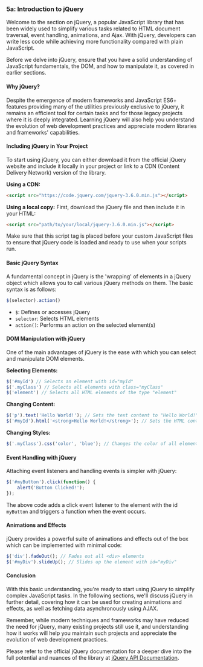 ### 5a: Introduction to jQuery

Welcome to the section on jQuery, a popular JavaScript library that has been widely used to simplify various tasks related to HTML document traversal, event handling, animations, and Ajax. With jQuery, developers can write less code while achieving more functionality compared with plain JavaScript.

Before we delve into jQuery, ensure that you have a solid understanding of JavaScript fundamentals, the DOM, and how to manipulate it, as covered in earlier sections.

#### Why jQuery?
Despite the emergence of modern frameworks and JavaScript ES6+ features providing many of the utilities previously exclusive to jQuery, it remains an efficient tool for certain tasks and for those legacy projects where it is deeply integrated. Learning jQuery will also help you understand the evolution of web development practices and appreciate modern libraries and frameworks' capabilities.

#### Including jQuery in Your Project
To start using jQuery, you can either download it from the official jQuery website and include it locally in your project or link to a CDN (Content Delivery Network) version of the library.

**Using a CDN:**
```html
<script src="https://code.jquery.com/jquery-3.6.0.min.js"></script>
```

**Using a local copy:**
First, download the jQuery file and then include it in your HTML:
```html
<script src="path/to/your/local/jquery-3.6.0.min.js"></script>
```

Make sure that this script tag is placed before your custom JavaScript files to ensure that jQuery code is loaded and ready to use when your scripts run.

#### Basic jQuery Syntax
A fundamental concept in jQuery is the 'wrapping' of elements in a jQuery object which allows you to call various jQuery methods on them. The basic syntax is as follows:

```javascript
$(selector).action()
```

- `$`: Defines or accesses jQuery
- `selector`: Selects HTML elements
- `action()`: Performs an action on the selected element(s)

#### DOM Manipulation with jQuery
One of the main advantages of jQuery is the ease with which you can select and manipulate DOM elements.

**Selecting Elements:**
```javascript
$('#myId') // Selects an element with id="myId"
$('.myClass') // Selects all elements with class="myClass"
$('element') // Selects all HTML elements of the type "element"
```

**Changing Content:**
```javascript
$('p').text('Hello World!'); // Sets the text content to "Hello World!" for all <p> tags
$('#myId').html('<strong>Hello World!</strong>'); // Sets the HTML content of the #myId element
```

**Changing Styles:**
```javascript
$('.myClass').css('color', 'blue'); // Changes the color of all elements with class="myClass" to blue
```

#### Event Handling with jQuery
Attaching event listeners and handling events is simpler with jQuery:

```javascript
$('#myButton').click(function() {
    alert('Button Clicked!');
});
```

The above code adds a click event listener to the element with the id `myButton` and triggers a function when the event occurs.

#### Animations and Effects
jQuery provides a powerful suite of animations and effects out of the box which can be implemented with minimal code:

```javascript
$('div').fadeOut(); // Fades out all <div> elements
$('#myDiv').slideUp(); // Slides up the element with id="myDiv"
```

#### Conclusion
With this basic understanding, you're ready to start using jQuery to simplify complex JavaScript tasks. In the following sections, we'll discuss jQuery in further detail, covering how it can be used for creating animations and effects, as well as fetching data asynchronously using AJAX.

Remember, while modern techniques and frameworks may have reduced the need for jQuery, many existing projects still use it, and understanding how it works will help you maintain such projects and appreciate the evolution of web development practices. 

Please refer to the official jQuery documentation for a deeper dive into the full potential and nuances of the library at [jQuery API Documentation](https://api.jquery.com/).
